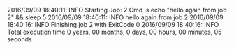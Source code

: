 2016/09/09 18:40:11: INFO Starting Job: 2 
Cmd is echo "hello again from job 2" && sleep 5
 2016/09/09 18:40:11: INFO hello again from job 2
 2016/09/09 18:40:16: INFO Finishing job 2 with ExitCode 0
 2016/09/09 18:40:16: INFO Total execution time 0 years, 00 months, 0 days, 00 hours, 00 minutes, 05 seconds
 